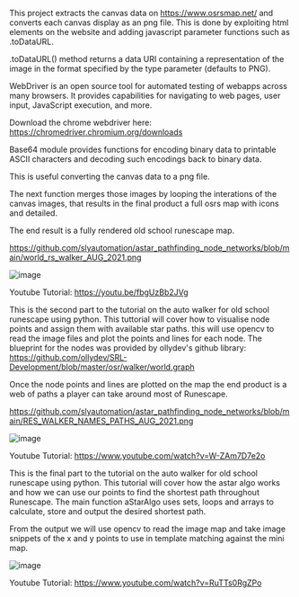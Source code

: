 This project extracts the canvas data on https://www.osrsmap.net/ and converts each canvas display as an png file. This is done by exploiting html elements on the website and adding javascript parameter functions such as .toDataURL.


.toDataURL() method returns a data URI containing a representation of the image in the format specified by the type parameter (defaults to PNG). 


WebDriver is an open source tool for automated testing of webapps across many browsers. It provides capabilities for navigating to web pages, user input, JavaScript execution, and more.  


Download the chrome webdriver here: https://chromedriver.chromium.org/downloads


Base64 module provides functions for encoding binary data to printable ASCII characters and decoding such encodings back to binary data. 


This is useful converting the canvas data to a png file.


The next function merges those images by looping the interations of the canvas images, that results in the final product a full osrs map with icons and detailed.

The end result is a fully rendered old school runescape map.

https://github.com/slyautomation/astar_pathfinding_node_networks/blob/main/world_rs_walker_AUG_2021.png

![image](https://user-images.githubusercontent.com/81003470/132083438-57e61393-68b4-4bba-95f0-a3b99f79864c.png)


Youtube Tutorial: https://youtu.be/fbgUzBb2JVg

This is the second part to the tutorial on the auto walker for old school runescape using python. This tuttorial will cover how to visualise node points and assign them with available star paths. this will use opencv to read the image files and plot the points and lines for each node. 
The blueprint for the nodes was provided by ollydev's github library: https://github.com/ollydev/SRL-Development/blob/master/osr/walker/world.graph 

Once the node points and lines are plotted on the map the end product is a web of paths a player can take around most of Runescape.

https://github.com/slyautomation/astar_pathfinding_node_networks/blob/main/RES_WALKER_NAMES_PATHS_AUG_2021.png

![image](https://user-images.githubusercontent.com/81003470/132083487-f959dd9b-e0fb-4f44-819f-4a620d870613.png)

Youtube Tutorial: https://www.youtube.com/watch?v=W-ZAm7D7e2o

This is the final part to the tutorial on the auto walker for old school runescape using python. This tutorial will cover how the astar algo works and how we can use our points to find the shortest path throughout Runescape. The main function aStarAlgo uses sets, loops and arrays to calculate, store and output the desired shortest path. 

From the output we will use opencv to read the image map and take image snippets of the x and y points to use in template matching against the mini map.

![image](https://user-images.githubusercontent.com/81003470/132083506-912f65c4-b938-4582-bace-24e89d053984.png)

Youtube Tutorial: https://www.youtube.com/watch?v=RuTTs0RgZPo
